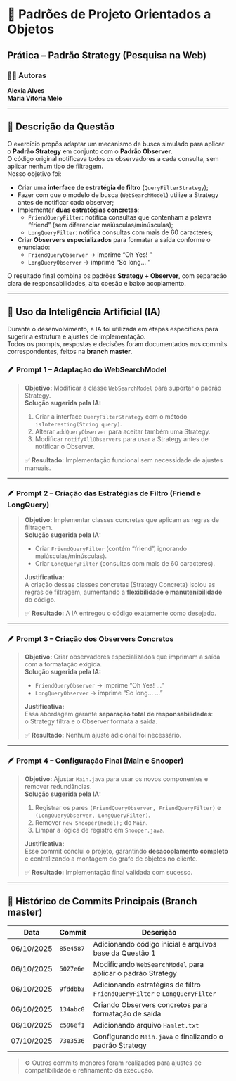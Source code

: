 # 🧩 Padrões de Projeto Orientados a Objetos  
## Prática – Padrão Strategy (Pesquisa na Web)

### 👩‍💻 Autoras
**Alexia Alves**  
**Maria Vitória Melo**

---

## 📘 Descrição da Questão

O exercício propôs adaptar um mecanismo de busca simulado para aplicar o **Padrão Strategy** em conjunto com o **Padrão Observer**.  
O código original notificava todos os observadores a cada consulta, sem aplicar nenhum tipo de filtragem.  
Nosso objetivo foi:

- Criar uma **interface de estratégia de filtro** (`QueryFilterStrategy`);
- Fazer com que o modelo de busca (`WebSearchModel`) utilize a Strategy antes de notificar cada observer;
- Implementar **duas estratégias concretas**:
  - `FriendQueryFilter`: notifica consultas que contenham a palavra “friend” (sem diferenciar maiúsculas/minúsculas);
  - `LongQueryFilter`: notifica consultas com mais de 60 caracteres;
- Criar **Observers especializados** para formatar a saída conforme o enunciado:
  - `FriendQueryObserver` → imprime “Oh Yes! <consulta>”
  - `LongQueryObserver` → imprime “So long... <consulta>”

O resultado final combina os padrões **Strategy + Observer**, com separação clara de responsabilidades, alta coesão e baixo acoplamento.

---

## 🧠 Uso da Inteligência Artificial (IA)

Durante o desenvolvimento, a IA foi utilizada em etapas específicas para sugerir a estrutura e ajustes de implementação.  
Todos os prompts, respostas e decisões foram documentados nos commits correspondentes, feitos na **branch master**.

### 🪶 Prompt 1 – Adaptação do WebSearchModel
> **Objetivo:** Modificar a classe `WebSearchModel` para suportar o padrão Strategy.  
> **Solução sugerida pela IA:**
> 1. Criar a interface `QueryFilterStrategy` com o método `isInteresting(String query)`.  
> 2. Alterar `addQueryObserver` para aceitar também uma Strategy.  
> 3. Modificar `notifyAllObservers` para usar a Strategy antes de notificar o Observer.  
>  
> ✅ **Resultado:** Implementação funcional sem necessidade de ajustes manuais.

---

### 🪶 Prompt 2 – Criação das Estratégias de Filtro (Friend e LongQuery)
> **Objetivo:** Implementar classes concretas que aplicam as regras de filtragem.  
> **Solução sugerida pela IA:**
> - Criar `FriendQueryFilter` (contém “friend”, ignorando maiúsculas/minúsculas).  
> - Criar `LongQueryFilter` (consultas com mais de 60 caracteres).  
>  
> **Justificativa:**  
> A criação dessas classes concretas (Strategy Concreta) isolou as regras de filtragem, aumentando a **flexibilidade e manutenibilidade** do código.  
>  
> ✅ **Resultado:** A IA entregou o código exatamente como desejado.

---

### 🪶 Prompt 3 – Criação dos Observers Concretos
> **Objetivo:** Criar observadores especializados que imprimam a saída com a formatação exigida.  
> **Solução sugerida pela IA:**
> - `FriendQueryObserver` → imprime “Oh Yes! …”  
> - `LongQueryObserver` → imprime “So long… …”  
>  
> **Justificativa:**  
> Essa abordagem garante **separação total de responsabilidades**:  
> o Strategy filtra e o Observer formata a saída.  
>  
> ✅ **Resultado:** Nenhum ajuste adicional foi necessário.

---

### 🪶 Prompt 4 – Configuração Final (Main e Snooper)
> **Objetivo:** Ajustar `Main.java` para usar os novos componentes e remover redundâncias.  
> **Solução sugerida pela IA:**
> 1. Registrar os pares `(FriendQueryObserver, FriendQueryFilter)` e `(LongQueryObserver, LongQueryFilter)`.  
> 2. Remover `new Snooper(model);` do `Main`.  
> 3. Limpar a lógica de registro em `Snooper.java`.  
>  
> **Justificativa:**  
> Esse commit conclui o projeto, garantindo **desacoplamento completo** e centralizando a montagem do grafo de objetos no cliente.  
>  
> ✅ **Resultado:** Implementação final validada com sucesso.

---

## 🧩 Histórico de Commits Principais (Branch master)

| Data | Commit | Descrição |
|------|---------|-----------|
| 06/10/2025 | `85e4587` | Adicionando código inicial e arquivos base da Questão 1 |
| 06/10/2025 | `5027e6e` | Modificando `WebSearchModel` para aplicar o padrão Strategy |
| 06/10/2025 | `9fddbb3` | Adicionando estratégias de filtro `FriendQueryFilter` e `LongQueryFilter` |
| 06/10/2025 | `134abc0` | Criando Observers concretos para formatação de saída |
| 06/10/2025 | `c596ef1` | Adicionando arquivo `Hamlet.txt` |
| 07/10/2025 | `73e3536` | Configurando `Main.java` e finalizando o padrão Strategy |

> ⚙️ Outros commits menores foram realizados para ajustes de compatibilidade e refinamento da execução.
